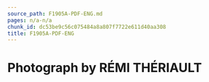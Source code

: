 ```yaml
---
source_path: F1905A-PDF-ENG.md
pages: n/a-n/a
chunk_id: dc53be9c56c075484a8a807f7722e611d40aa308
title: F1905A-PDF-ENG
---
```

# Photograph by RÉMI THÉRIAULT
